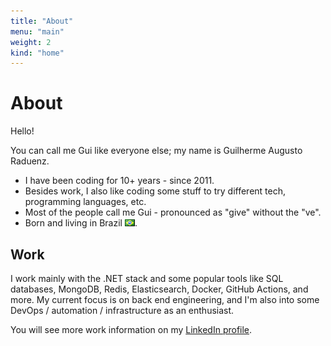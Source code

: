 ```yaml
---
title: "About"
menu: "main"
weight: 2
kind: "home"
---
```


# About

Hello!

You can call me Gui like everyone else; my name is Guilherme Augusto Raduenz.

* I have been coding for 10+ years - since 2011.
* Besides work, I also like coding some stuff to try different tech, programming languages, etc.
* Most of the people call me Gui - pronounced as "give" without the "ve".
* Born and living in Brazil [![Brazil](https://github.com/graduenz/graduenz/raw/main/br.png)](https://github.com/graduenz/graduenz/blob/main/br.png).

## Work

I work mainly with the .NET stack and some popular tools like SQL databases, MongoDB, Redis, Elasticsearch, Docker, GitHub Actions, and more. My current focus is on back end engineering, and I'm also into some DevOps / automation / infrastructure as an enthusiast.

You will see more work information on my [LinkedIn profile](https://www.linkedin.com/in/graduenz/).